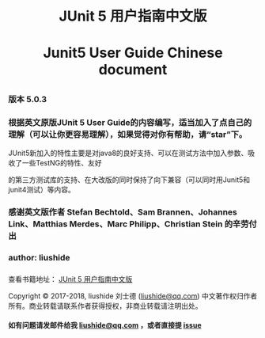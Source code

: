 
<h1 align="center">JUnit 5 用户指南中文版</h1>

<h1 align="center">Junit5 User Guide Chinese document</h1>

## 

### 版本 5.0.3

### 根据英文原版JUnit 5 User Guide的内容编写，适当加入了点自己的理解（可以让你更容易理解），如果觉得对你有帮助，请“star”下。



JUnit5新加入的特性主要是对java8的良好支持、可以在测试方法中加入参数、吸收了一些TestNG的特性、友好

的第三方测试库的支持、在大改版的同时保持了向下兼容（可以同时用Junit5和junit4测试）等内容。



### 感谢英文版作者 Stefan Bechtold、Sam Brannen、Johannes Link、Matthias Merdes、Marc Philipp、Christian Stein 的辛劳付出

### 

### author: liushide 

### 
查看书籍地址： [JUnit 5 用户指南中文版](junit5UserGuide_zh_cn.md)

Copyright &copy; 2017-2018, liushide 刘士德 (liushide@qq.com)
中文著作权归作者所有。商业转载请联系作者获得授权，非商业转载请注明出处。

#### 如有问题请发邮件给我 liushide@qq.com ，或者直接提 [issue](/issues)